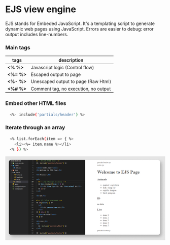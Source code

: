 # EJS view engine
EJS stands for Embeded JavaScript. It's a templating script to generate dynamic web pages using JavaScript. Errors are easier to debug: error output includes line-numbers.

### Main tags
| tags | description |
| ------ | ------ |
| **<% %>** | Javascript logic (Control flow) |
| **<%= %>** | Escaped output to page |
| **<%- %>** | Unescaped output to page (Raw Html) |
| **<%# %>** | Comment tag, no execution, no output |

### Embed other HTML files
```sh
  <%- include('partials/header') %>
```

### Iterate through an array
```sh
  <% list.forEach(item => { %>
    <li><%= item.name %></li>
  <% }) %> 
```

![EJS doc](ejs.png)